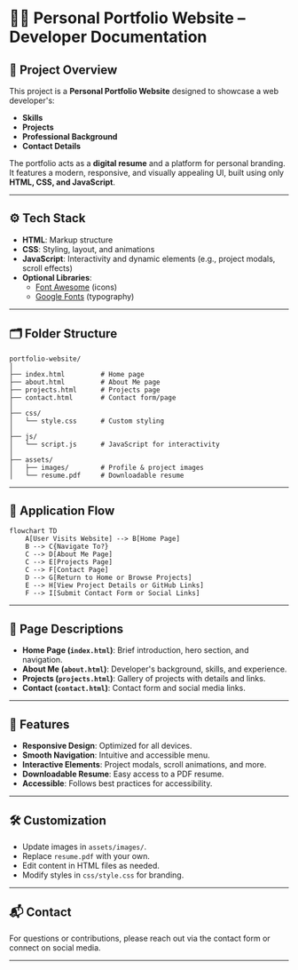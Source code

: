 # 🧑‍💻 Personal Portfolio Website – Developer Documentation

## 🎯 Project Overview

This project is a **Personal Portfolio Website** designed to showcase a web developer's:

- **Skills**
- **Projects**
- **Professional Background**
- **Contact Details**

The portfolio acts as a **digital resume** and a platform for personal branding. It features a modern, responsive, and visually appealing UI, built using only **HTML, CSS, and JavaScript**.

---

## ⚙️ Tech Stack

- **HTML**: Markup structure
- **CSS**: Styling, layout, and animations
- **JavaScript**: Interactivity and dynamic elements (e.g., project modals, scroll effects)
- **Optional Libraries**:
  - [Font Awesome](https://fontawesome.com/) (icons)
  - [Google Fonts](https://fonts.google.com/) (typography)

---

## 🗂️ Folder Structure

```
portfolio-website/
│
├── index.html         # Home page
├── about.html         # About Me page
├── projects.html      # Projects page
├── contact.html       # Contact form/page
│
├── css/
│   └── style.css      # Custom styling
│
├── js/
│   └── script.js      # JavaScript for interactivity
│
├── assets/
│   ├── images/        # Profile & project images
│   └── resume.pdf     # Downloadable resume
```

---

## 🔄 Application Flow

```mermaid
flowchart TD
    A[User Visits Website] --> B[Home Page]
    B --> C{Navigate To?}
    C --> D[About Me Page]
    C --> E[Projects Page]
    C --> F[Contact Page]
    D --> G[Return to Home or Browse Projects]
    E --> H[View Project Details or GitHub Links]
    F --> I[Submit Contact Form or Social Links]
```

---

## 📄 Page Descriptions

- **Home Page (`index.html`)**: Brief introduction, hero section, and navigation.
- **About Me (`about.html`)**: Developer's background, skills, and experience.
- **Projects (`projects.html`)**: Gallery of projects with details and links.
- **Contact (`contact.html`)**: Contact form and social media links.

---

## 🚀 Features

- **Responsive Design**: Optimized for all devices.
- **Smooth Navigation**: Intuitive and accessible menu.
- **Interactive Elements**: Project modals, scroll animations, and more.
- **Downloadable Resume**: Easy access to a PDF resume.
- **Accessible**: Follows best practices for accessibility.

---

## 🛠️ Customization

- Update images in `assets/images/`.
- Replace `resume.pdf` with your own.
- Edit content in HTML files as needed.
- Modify styles in `css/style.css` for branding.

---

## 📬 Contact

For questions or contributions, please reach out via the contact form or connect on social media.

---
